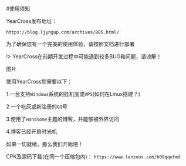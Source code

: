 #使用须知

YearCross发布地址：

 `https://blog.ljyngup.com/archives/805.html/`
 
 为了确保您有一个完美的使用体验，请按照文档进行部署
 
 !> YearCross在前期开发过程中可能遇到较多BUG和问题，请谅解！
 
 图片
 
 使用YearCross您需要以下：
 
 1.一台支持`Windows`系统的挂机宝或`VPS`(如何在Linux搭建？)
 
 2.一个吃灰或新注册的`QQ`号
 
 3.使用了`Handsome`主题的博客，并能够被外界访问
 
 4.博客已经开启时光机
 
 如果一切就绪，那么我们开始吧！
 
 CPK及源码下载(在同一个压缩包内)：
 `https://www.lanzous.com/b09qqutmd`
 
 
